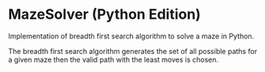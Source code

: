 # MazeSolver (Python Edition)

Implementation of breadth first search algorithm to solve a maze in Python.

The breadth first search algorithm generates the set of all possible paths for a given maze then the valid path with the least moves is chosen.
